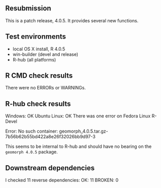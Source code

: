 ## Resubmission
This is a patch release, 4.0.5.  It provides several new functions.

## Test environments
* local OS X install, R 4.0.5
* win-builder (devel and release)
* R-hub (all platforms)

## R CMD check results
There were no ERRORs or WARNINGs. 

## R-hub check results
Windows: OK
Ubuntu Linux: OK 
There was one error on Fedora Linux R-Devel

Error: No such container: geomorph_4.0.5.tar.gz-7b56b62b55bd422a8e26f32026bb9d97-3

This seems to be internal to R-hub and should have no bearing on the `geomorph 4.0.5` package.

## Downstream dependencies
I checked 11 reverse dependencies:
OK: 11
BROKEN: 0